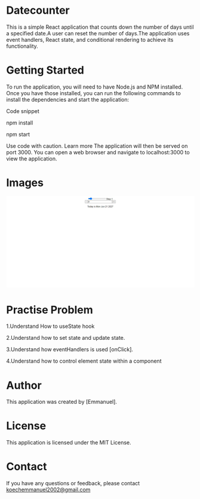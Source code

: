 # Datecounter
This is a simple React application that counts down the number of days until a specified date.A user can reset the number of days.The application uses event handlers, React state, and conditional rendering to achieve its functionality.

# Getting Started
To run the application, you will need to have Node.js and NPM installed. Once you have those installed, you can run the following commands to install the dependencies and start the application:

Code snippet

npm install

npm start

Use code with caution. Learn more
The application will then be served on port 3000. You can open a web browser and navigate to localhost:3000 to view the application.

# Images
![Alt text](web-screenshot-07-07-2023.jpg)

# Practise Problem
1.Understand How to useState hook

2.Understand how to set state and update state.

3.Understand how eventHandlers is used [onClick].

4.Understand how to control element state within a component


# Author
This application was created by [Emmanuel].

# License
This application is licensed under the MIT License.

# Contact
If you have any questions or feedback, please contact koechemmanuel2002@gmail.com

